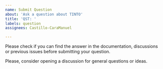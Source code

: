 ```yaml
---
name: Submit Question
about: 'Ask a question about TINTO'
title: 'QST: '
labels: question
assignees: Castillo-CaraManuel

---
```


Please check if you can find the answer in the documentation, discussions or previous issues before submitting your question.

Please, consider opening a discussion for general questions or ideas.